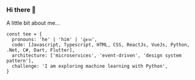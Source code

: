 ### Hi there 🥊

A little bit about me...

```
const tee = {
  pronouns: 'he' | 'him' | 'ผู้ชาย',
  code: [Javascript, Typescript, HTML, CSS, ReactJs, VueJs, Python, .Net, C#, Dart, Flutter],
  architecture: ['microservices', 'event-driven', 'design system pattern'],
  challenge: 'I am exploring machine learning with Python',
}
```
<!--
**tkaeophian/tkaeophian** is a ✨ _special_ ✨ repository because its `README.md` (this file) appears on your GitHub profile.

Here are some ideas to get you started:

- 🔭 I’m currently working on ...
- 🌱 I’m currently learning ...
- 👯 I’m looking to collaborate on ...
- 🤔 I’m looking for help with ...
- 💬 Ask me about ...
- 📫 How to reach me: ...
- 😄 Pronouns: ...
- ⚡ Fun fact: ...
-->
